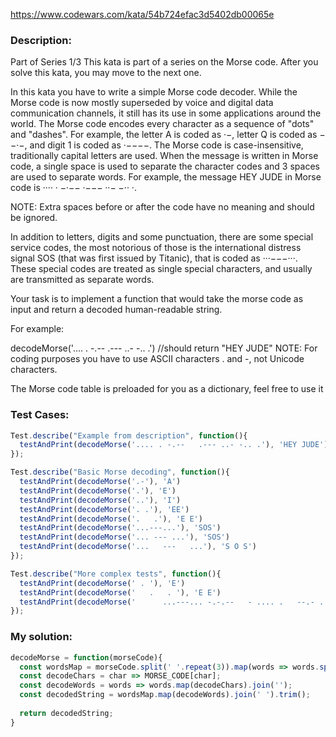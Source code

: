 https://www.codewars.com/kata/54b724efac3d5402db00065e

### Description:

Part of Series 1/3
This kata is part of a series on the Morse code. After you solve this kata, you may move to the next one.

In this kata you have to write a simple Morse code decoder. While the Morse code is now mostly superseded by voice and digital data communication channels, it still has its use in some applications around the world.
The Morse code encodes every character as a sequence of "dots" and "dashes". For example, the letter A is coded as ·−, letter Q is coded as −−·−, and digit 1 is coded as ·−−−−. The Morse code is case-insensitive, traditionally capital letters are used. When the message is written in Morse code, a single space is used to separate the character codes and 3 spaces are used to separate words. For example, the message HEY JUDE in Morse code is ···· · −·−−   ·−−− ··− −·· ·.

NOTE: Extra spaces before or after the code have no meaning and should be ignored.

In addition to letters, digits and some punctuation, there are some special service codes, the most notorious of those is the international distress signal SOS (that was first issued by Titanic), that is coded as ···−−−···. These special codes are treated as single special characters, and usually are transmitted as separate words.

Your task is to implement a function that would take the morse code as input and return a decoded human-readable string.

For example:

decodeMorse('.... . -.--   .--- ..- -.. .')
//should return "HEY JUDE"
NOTE: For coding purposes you have to use ASCII characters . and -, not Unicode characters.

The Morse code table is preloaded for you as a dictionary, feel free to use it

### Test Cases:

```javascript
Test.describe("Example from description", function(){
  testAndPrint(decodeMorse('.... . -.--   .--- ..- -.. .'), 'HEY JUDE')
});

Test.describe("Basic Morse decoding", function(){
  testAndPrint(decodeMorse('.-'), 'A')
  testAndPrint(decodeMorse('.'), 'E')
  testAndPrint(decodeMorse('..'), 'I')
  testAndPrint(decodeMorse('. .'), 'EE')
  testAndPrint(decodeMorse('.   .'), 'E E')
  testAndPrint(decodeMorse('...---...'), 'SOS')
  testAndPrint(decodeMorse('... --- ...'), 'SOS')
  testAndPrint(decodeMorse('...   ---   ...'), 'S O S')
});

Test.describe("More complex tests", function(){
  testAndPrint(decodeMorse(' . '), 'E')
  testAndPrint(decodeMorse('   .   . '), 'E E')
  testAndPrint(decodeMorse('      ...---... -.-.--   - .... .   --.- ..- .. -.-. -.-   -... .-. --- .-- -.   ..-. --- -..-   .--- ..- -- .--. ...   --- ...- . .-.   - .... .   .-.. .- --.. -.--   -.. --- --. .-.-.-  '), 'SOS! THE QUICK BROWN FOX JUMPS OVER THE LAZY DOG.')
});
```

### My solution:

```javascript
decodeMorse = function(morseCode){
  const wordsMap = morseCode.split(' '.repeat(3)).map(words => words.split(' '));
  const decodeChars = char => MORSE_CODE[char];
  const decodeWords = words => words.map(decodeChars).join('');
  const decodedString = wordsMap.map(decodeWords).join(' ').trim();
  
  return decodedString;
}
```
